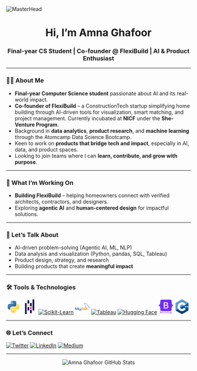 ![MasterHead](https://visme.co/blog/wp-content/uploads/2020/03/animation-software-header-wide.gif)

<h1 align="center">Hi, I’m Amna Ghafoor</h1>
<h3 align="center">Final-year CS Student | Co-founder @ FlexiBuild | AI & Product Enthusiast</h3>


---

### 👩‍💻 About Me

- **Final-year Computer Science student** passionate about AI and its real-world impact.
- **Co-founder of FlexiBuild** – a ConstructionTech startup simplifying home building through AI-driven tools for visualization, smart matching, and project management. Currently incubated at **NICF** under the **She-Venture Program**.
- Background in **data analytics**, **product research**, and **machine learning** through the Atomcamp Data Science Bootcamp.
- Keen to work on **products that bridge tech and impact**, especially in AI, data, and product spaces.
- Looking to join teams where I can **learn, contribute, and grow with purpose**.

---

### 🚀 What I’m Working On
- **Building FlexiBuild** – helping homeowners connect with verified architects, contractors, and designers.
- Exploring **agentic AI** and **human-centered design** for impactful solutions.

---

### 💬 Let’s Talk About
- AI-driven problem-solving (Agentic AI, ML, NLP)
- Data analysis and visualization (Python, pandas, SQL, Tableau)
- Product design, strategy, and research
- Building products that create **meaningful impact**

---

### 🛠️ Tools & Technologies
<p align="left">
  <a href="https://www.python.org" target="_blank"><img src="https://raw.githubusercontent.com/devicons/devicon/master/icons/python/python-original.svg" alt="Python" width="40" height="40"/></a>
  <a href="https://pandas.pydata.org/" target="_blank"><img src="https://raw.githubusercontent.com/devicons/devicon/2ae2a900d2f041da66e950e4d48052658d850630/icons/pandas/pandas-original.svg" alt="Pandas" width="40" height="40"/></a>
  <a href="https://scikit-learn.org/" target="_blank"><img src="https://scikit-learn.org/stable/_static/scikit-learn-logo-small.png" alt="Scikit-Learn" width="40" height="40"/></a>
  <a href="https://www.mysql.com/" target="_blank"><img src="https://raw.githubusercontent.com/devicons/devicon/master/icons/mysql/mysql-original-wordmark.svg" alt="MySQL" width="40" height="40"/></a>
  <a href="https://www.tableau.com/" target="_blank"><img src="https://cdn.worldvectorlogo.com/logos/tableau-software.svg" alt="Tableau" width="40" height="40"/></a>
  <a href="https://huggingface.co/" target="_blank"><img src="https://huggingface.co/front/assets/huggingface_logo-noborder.svg" alt="Hugging Face" width="40" height="40"/></a>
  <a href="https://getbootstrap.com" target="_blank"><img src="https://raw.githubusercontent.com/devicons/devicon/master/icons/bootstrap/bootstrap-plain-wordmark.svg" alt="Bootstrap" width="40" height="40"/></a>
  <a href="https://www.w3schools.com/cpp/" target="_blank"><img src="https://raw.githubusercontent.com/devicons/devicon/master/icons/cplusplus/cplusplus-original.svg" alt="C++" width="40" height="40"/></a>
</p>

---

### 🌐 Let’s Connect
<p align="left">
  <a href="https://twitter.com/Amna_Ghafoor_" target="_blank"><img src="https://raw.githubusercontent.com/rahuldkjain/github-profile-readme-generator/master/src/images/icons/Social/twitter.svg" alt="Twitter" height="30" width="40"/></a>
  <a href="https://www.linkedin.com/in/amnaghafoor/" target="_blank"><img src="https://raw.githubusercontent.com/rahuldkjain/github-profile-readme-generator/master/src/images/icons/Social/linked-in-alt.svg" alt="LinkedIn" height="30" width="40"/></a>
  <a href="https://medium.com/@amnaghafoor" target="_blank"><img src="https://raw.githubusercontent.com/rahuldkjain/github-profile-readme-generator/master/src/images/icons/Social/medium.svg" alt="Medium" height="30" width="40"/></a>
</p>

---

<p align="center">
  <img src="https://github-readme-stats.vercel.app/api?username=amna-ghafoor&show_icons=true&theme=default" alt="Amna Ghafoor GitHub Stats" />
</p>

